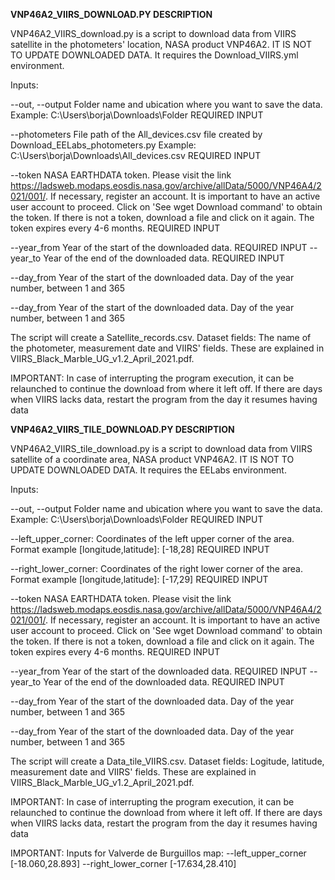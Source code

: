 **VNP46A2_VIIRS_DOWNLOAD.PY DESCRIPTION**

VNP46A2_VIIRS_download.py is a script to download data from VIIRS satellite in the photometers' location, NASA product VNP46A2. IT IS NOT TO UPDATE DOWNLOADED DATA. It requires the Download_VIIRS.yml environment. 

Inputs:

--out, --output Folder name and ubication where you want to save the data. Example: C:\Users\borja\Downloads\Folder REQUIRED INPUT

--photometers File path of the All_devices.csv file created by Download_EELabs_photometers.py Example: C:\Users\borja\Downloads\All_devices.csv  REQUIRED INPUT

--token NASA EARTHDATA token. Please visit the link https://ladsweb.modaps.eosdis.nasa.gov/archive/allData/5000/VNP46A4/2021/001/. 
If necessary, register an account. It is important to have an active user account to proceed. Click on 'See wget Download command' to obtain the token. If there is not a token, download a file and click on it again. 
The token expires every 4-6 months. REQUIRED INPUT

--year_from Year of the start of the downloaded data. REQUIRED INPUT
--year_to Year of the end of the downloaded data. REQUIRED INPUT


--day_from Year of the start of the downloaded data. Day of the year number, between 1 and 365

--day_from Year of the start of the downloaded data. Day of the year number, between 1 and 365


The script will create a Satellite_records.csv. Dataset fields: The name of the photometer, measurement date and VIIRS' fields. These are explained in VIIRS_Black_Marble_UG_v1.2_April_2021.pdf.

IMPORTANT: In case of interrupting the program execution, it can be relaunched to continue the download from where it left off. 
If there are days when VIIRS lacks data, restart the program from the day it resumes having data

**VNP46A2_VIIRS_TILE_DOWNLOAD.PY DESCRIPTION**

VNP46A2_VIIRS_tile_download.py is a script to download data from VIIRS satellite of a coordinate area, NASA product VNP46A2. IT IS NOT TO UPDATE DOWNLOADED DATA. It requires the EELabs environment. 

Inputs:

--out, --output Folder name and ubication where you want to save the data. Example: C:\Users\borja\Downloads\Folder REQUIRED INPUT

--left_upper_corner: Coordinates of the left upper corner of the area. Format example [longitude,latitude]: [-18,28] REQUIRED INPUT

--right_lower_corner: Coordinates of the right lower corner of the area. Format example [longitude,latitude]: [-17,29] REQUIRED INPUT

--token NASA EARTHDATA token. Please visit the link https://ladsweb.modaps.eosdis.nasa.gov/archive/allData/5000/VNP46A4/2021/001/. 
If necessary, register an account. It is important to have an active user account to proceed. Click on 'See wget Download command' to obtain the token. If there is not a token, download a file and click on it again. 
The token expires every 4-6 months. REQUIRED INPUT

--year_from Year of the start of the downloaded data. REQUIRED INPUT
--year_to Year of the end of the downloaded data. REQUIRED INPUT


--day_from Year of the start of the downloaded data. Day of the year number, between 1 and 365

--day_from Year of the start of the downloaded data. Day of the year number, between 1 and 365


The script will create a Data_tile_VIIRS.csv. Dataset fields: Logitude, latitude, measurement date and VIIRS' fields. These are explained in VIIRS_Black_Marble_UG_v1.2_April_2021.pdf.

IMPORTANT: In case of interrupting the program execution, it can be relaunched to continue the download from where it left off. 
If there are days when VIIRS lacks data, restart the program from the day it resumes having data

IMPORTANT: Inputs for Valverde de Burguillos map: --left_upper_corner [-18.060,28.893] --right_lower_corner [-17.634,28.410]
